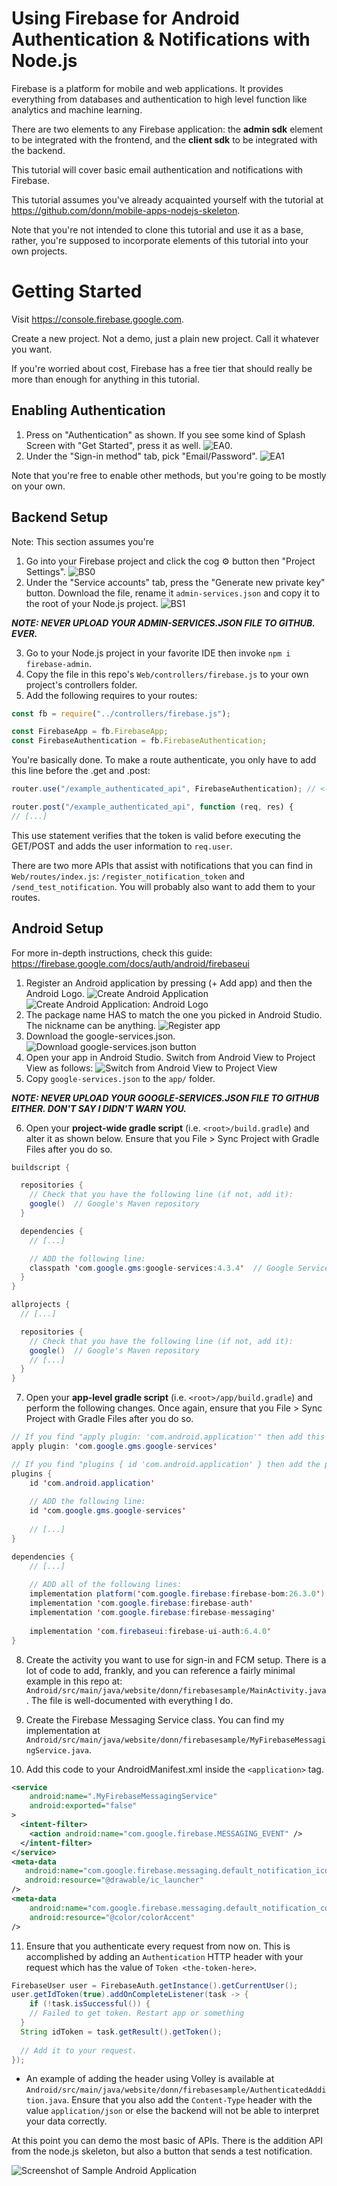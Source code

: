 # Using Firebase for Android Authentication & Notifications with Node.js
Firebase is a platform for mobile and web applications. It provides everything from databases and authentication to high level function like analytics and machine learning.

There are two elements to any Firebase application: the **admin sdk** element to be integrated with the frontend, and the **client sdk** to be integrated with the backend.

This tutorial will cover basic email authentication and notifications with Firebase.

This tutorial assumes you've already acquainted yourself with the tutorial at https://github.com/donn/mobile-apps-nodejs-skeleton.

Note that you're not intended to clone this tutorial and use it as a base, rather, you're supposed to incorporate elements of this tutorial into your own projects.

# Getting Started

Visit https://console.firebase.google.com.

Create a new project. Not a demo, just a plain new project. Call it whatever you want.

If you're worried about cost, Firebase has a free tier that should really be more than enough for anything in this tutorial.

## Enabling Authentication
1. Press on "Authentication" as shown. If you see some kind of Splash Screen with "Get Started", press it as well.
![EA0](./Images/EA0.png).
2. Under the "Sign-in method" tab, pick "Email/Password".
![EA1](./Images/EA1.png)

Note that you're free to enable other methods, but you're going to be mostly on your own.

## Backend Setup
Note: This section assumes you're 

1. Go into your Firebase project and click the cog ⚙️ button then "Project Settings".
	![BS0](./Images/BS0.png)
2. Under the "Service accounts" tab, press the "Generate new private key" button. Download the file, rename it `admin-services.json` and copy it to the root of your Node.js project.
	![BS1](./Images/BS1.png)

***NOTE: NEVER UPLOAD YOUR ADMIN-SERVICES.JSON FILE TO GITHUB. EVER.***

3. Go to your Node.js project in your favorite IDE then invoke `npm i firebase-admin`.
4. Copy the file in this repo's `Web/controllers/firebase.js` to your own project's controllers folder.
5. Add the following requires to your routes:
```js
const fb = require("../controllers/firebase.js");

const FirebaseApp = fb.FirebaseApp;
const FirebaseAuthentication = fb.FirebaseAuthentication;
```

You're basically done. To make a route authenticate, you only have to add this line before the .get and .post:

```js
router.use("/example_authenticated_api", FirebaseAuthentication); // <-- This one

router.post("/example_authenticated_api", function (req, res) {
// [...]
```

This use statement verifies that the token is valid before executing the GET/POST and adds the user information to `req.user`.

There are two more APIs that assist with notifications that you can find in `Web/routes/index.js`: `/register_notification_token` and `/send_test_notification`. You will probably also want to add them to your routes.

## Android Setup

For more in-depth instructions, check this guide: https://firebase.google.com/docs/auth/android/firebaseui

1. Register an Android application by pressing (+ Add app) and then the Android Logo.
	![Create Android Application](./Images/CAA0.png)
	![Create Android Application: Android Logo](./Images/CAA0b.png)
2. The package name HAS to match the one you picked in Android Studio. The nickname can be anything.
	![Register app](./Images/CAA1.png)
3. Download the google-services.json. 
	![Download google-services.json button](./Images/CAA2.png)
4. Open your app in Android Studio. Switch from Android View to Project View as follows:
	![Switch from Android View to Project View](./Images/CAA3.png)
5. Copy `google-services.json` to the `app/` folder.

***NOTE: NEVER UPLOAD YOUR GOOGLE-SERVICES.JSON FILE TO GITHUB EITHER. DON'T SAY I DIDN'T WARN YOU.***

6. Open your **project-wide gradle script** (i.e. `<root>/build.gradle`) and alter it as shown below. Ensure that you File > Sync Project with Gradle Files after you do so.
```java
buildscript {

  repositories {
    // Check that you have the following line (if not, add it):
    google()  // Google's Maven repository
  }

  dependencies {
    // [...]

    // ADD the following line:
    classpath 'com.google.gms:google-services:4.3.4'  // Google Services plugin
  }
}

allprojects {
  // [...]

  repositories {
    // Check that you have the following line (if not, add it):
    google()  // Google's Maven repository
    // [...]
  }
}
```
7. Open your **app-level gradle script** (i.e. `<root>/app/build.gradle`) and perform the following changes. Once again, ensure that you File > Sync Project with Gradle Files after you do so.
```java
// If you find "apply plugin: 'com.android.application'" then add this after:
apply plugin: 'com.google.gms.google-services' 

// If you find "plugins { id 'com.android.application' } then add the plugin like such:
plugins {
	id 'com.android.application'
	
	// ADD the following line:
	id 'com.google.gms.google-services'
	
	// [...]
}

dependencies {
	// [...]
	
	// ADD all of the following lines:
	implementation platform('com.google.firebase:firebase-bom:26.3.0')
	implementation 'com.google.firebase:firebase-auth'
	implementation 'com.google.firebase:firebase-messaging'
	
	implementation 'com.firebaseui:firebase-ui-auth:6.4.0'
}
```
8. Create the activity you want to use for sign-in and FCM setup. There is a lot of code to add, frankly, and you can reference a fairly minimal example in this repo at: `Android/src/main/java/website/donn/firebasesample/MainActivity.java`. The file is well-documented with everything I do.


9. Create the Firebase Messaging Service class. You can find my implementation at `Android/src/main/java/website/donn/firebasesample/MyFirebaseMessagingService.java`.
10. Add this code to your AndroidManifest.xml inside the `<application>` tag.
```xml
<service
	android:name=".MyFirebaseMessagingService"
	android:exported="false"
>
  <intent-filter>
  	<action android:name="com.google.firebase.MESSAGING_EVENT" />
  </intent-filter>
</service>
<meta-data
   android:name="com.google.firebase.messaging.default_notification_icon"
   android:resource="@drawable/ic_launcher"
/>
<meta-data 	
	android:name="com.google.firebase.messaging.default_notification_color"
	android:resource="@color/colorAccent"
/>
```
11. Ensure that you authenticate every request from now on. This is accomplished by adding an `Authentication` HTTP header with your request which has the value of `Token <the-token-here>`.

```java
FirebaseUser user = FirebaseAuth.getInstance().getCurrentUser();
user.getIdToken(true).addOnCompleteListener(task -> {
	if (!task.isSuccessful()) {
    // Failed to get token. Restart app or something
  }
  String idToken = task.getResult().getToken();
  
  // Add it to your request.
});

```
* An example of adding the header using Volley is available at `Android/src/main/java/website/donn/firebasesample/AuthenticatedAddition.java`. Ensure that you also add the `Content-Type` header with the value `application/json` or else the backend will not be able to interpret your data correctly.

At this point you can demo the most basic of APIs. There is the addition API from the node.js skeleton, but also a button that sends a test notification.

![Screenshot of Sample Android Application](./Images/SAMPLE_ANDROID.png)
